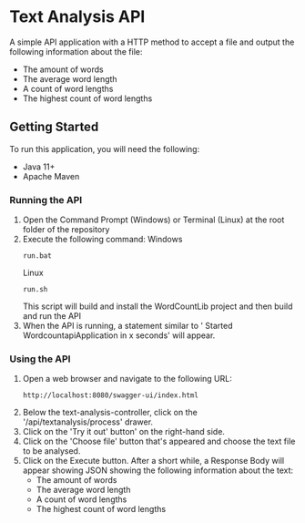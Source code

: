 # Text Analysis API
A simple API application with a HTTP method to accept a file and output the following information about the file:
* The amount of words
* The average word length
* A count of word lengths
* The highest count of word lengths

## Getting Started
To run this application, you will need the following:
- Java 11+
- Apache Maven

### Running the API

1. Open the Command Prompt (Windows) or Terminal (Linux) at the root folder of the repository
2. Execute the following command:
	Windows
	``` 
	run.bat
	```
	Linux
	``` 
	run.sh
	```
	This script will build and install the WordCountLib project and then build and run the API
3. When the API is running, a statement similar to ' Started WordcountapiApplication in x seconds' will appear.

### Using the API
1. Open a web browser and navigate to the following URL:
	``` 
	http://localhost:8080/swagger-ui/index.html
	```
2. Below the text-analysis-controller, click on the '/api/textanalysis/process' drawer.
3. Click on the 'Try it out' button' on the right-hand side.
4. Click on the 'Choose file' button that's appeared and choose the text file to be analysed.
5. Click on the Execute button. After a short while, a Response Body will appear showing JSON showing the following information about the text:
	* The amount of words
	* The average word length
	* A count of word lengths
	* The highest count of word lengths